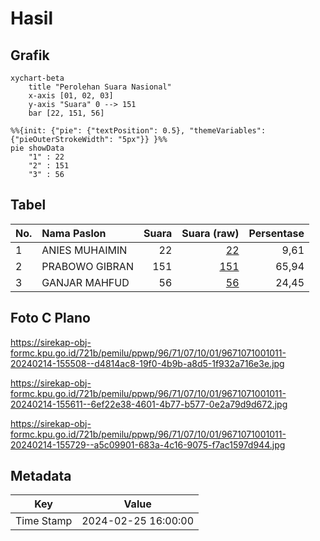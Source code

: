 # Hasil

## Grafik

```mermaid
xychart-beta
    title "Perolehan Suara Nasional"
    x-axis [01, 02, 03]
    y-axis "Suara" 0 --> 151
    bar [22, 151, 56]
```

```mermaid
%%{init: {"pie": {"textPosition": 0.5}, "themeVariables": {"pieOuterStrokeWidth": "5px"}} }%%
pie showData
    "1" : 22
    "2" : 151
    "3" : 56
```

## Tabel

| No. | Nama Paslon    | Suara | Suara (raw) | Persentase |
|:--- |:-------------- | -----:| -----------:| ----------:|
| 1   | ANIES MUHAIMIN | 22    | [22][p-1]   | 9,61       |
| 2   | PRABOWO GIBRAN | 151   | [151][p-2]  | 65,94      |
| 3   | GANJAR MAHFUD  | 56    | [56][p-3]   | 24,45      |


[p-1]: https://github.com/gigit-pemilu/pemilu-2024/blob/main/pilpres/hitung-suara/sub/96-papua-barat-daya/sub/71-kota-sorong/sub/07-sorong-kota/sub/1001-kampung-baru/sub/011-tps/sub/paslon-1.txt
[p-2]: https://github.com/gigit-pemilu/pemilu-2024/blob/main/pilpres/hitung-suara/sub/96-papua-barat-daya/sub/71-kota-sorong/sub/07-sorong-kota/sub/1001-kampung-baru/sub/011-tps/sub/paslon-2.txt
[p-3]: https://github.com/gigit-pemilu/pemilu-2024/blob/main/pilpres/hitung-suara/sub/96-papua-barat-daya/sub/71-kota-sorong/sub/07-sorong-kota/sub/1001-kampung-baru/sub/011-tps/sub/paslon-3.txt

## Foto C Plano

https://sirekap-obj-formc.kpu.go.id/721b/pemilu/ppwp/96/71/07/10/01/9671071001011-20240214-155508--d4814ac8-19f0-4b9b-a8d5-1f932a716e3e.jpg

https://sirekap-obj-formc.kpu.go.id/721b/pemilu/ppwp/96/71/07/10/01/9671071001011-20240214-155611--6ef22e38-4601-4b77-b577-0e2a79d9d672.jpg

https://sirekap-obj-formc.kpu.go.id/721b/pemilu/ppwp/96/71/07/10/01/9671071001011-20240214-155729--a5c09901-683a-4c16-9075-f7ac1597d944.jpg


## Metadata

| Key        | Value               |
| ---------- | ------------------- |
| Time Stamp | 2024-02-25 16:00:00 |



